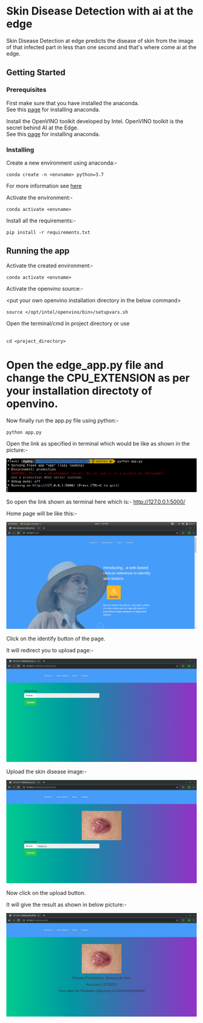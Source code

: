 # Skin Disease Detection with ai at the edge

Skin Disease Detection at edge predicts the disease of skin from the image of that infected part in less than one second and that's where come ai at the edge.

## Getting Started


### Prerequisites

First make sure that you have installed the anaconda.<br />
See this [page](https://docs.anaconda.com/anaconda/install/) for installing anaconda. 

Install the OpenVINO toolkit developed by Intel. OpenVINO toolkit is the secret behind AI at the Edge.<br />
See this [page](https://docs.openvinotoolkit.org/latest/index.html) for installing anaconda.

### Installing

Create a new environment using anaconda:-

```
conda create -n <envname> python=3.7
```

For more information see [here](https://docs.conda.io/projects/conda/en/latest/user-guide/tasks/manage-environments.html)

Activate the environment:-

```
conda activate <envname>
```

Install all the requirements:-

```
pip install -r requirements.txt
```

## Running the app

Activate the created environment:-

```
conda activate <envname>
```

Activate the openvino source:- 

&lt;put your own openvino installation directory in the below command&gt;
  
```
source </opt/intel/openvino/bin>/setupvars.sh
```

Open the terminal/cmd in project directory or use

```

cd <project_directory>
```

# Open the edge_app.py file and change the CPU_EXTENSION as per your installation directoty of openvino.

Now finally run the app.py file using python:-

```
python app.py
```

Open the link as specified in terminal which would be like as shown in the picture:- 

![terminal](imgs/app_link.png)

So open the link shown as terminal here which is:- http://127.0.0.1:5000/

Home page will be like this:-

![home](imgs/home.png)

Click on the identify button of the page.

It will redirect you to upload page:-

![upload](imgs/upload.png)

Upload the skin disease image:-

![uploading](imgs/uploaded_image.png)

Now click on the upload button.

It will give the result as shown in below picture:-

![prediction](imgs/prediction.png)

